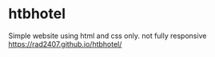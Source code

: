 # htbhotel

Simple website using html and css only.  not fully responsive
https://rad2407.github.io/htbhotel/
